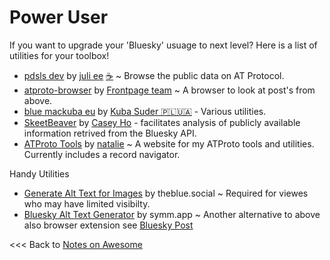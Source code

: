 # Power User

If you want to upgrade your 'Bluesky' usuage to next level? Here is a list of utilities for your toolbox!

- [pdsls dev](https://pdsls.dev/) by [juli ee](https://bsky.app/profile/did:plc:b3pn34agqqchkaf75v7h43dk) [☕](https://ko-fi.com/notjuliet) ~ Browse the public data on AT Protocol.
- [atproto-browser](https://atproto-browser.vercel.app/) by  [Frontpage team](https://bsky.app/profile/did:plc:klmr76mpewpv7rtm3xgpzd7x) ~ A browser to look at post's from above.
- [blue mackuba eu](https://blue.mackuba.eu/) by [Kuba Suder 🇵🇱🇺🇦](https://bsky.app/profile/did:plc:oio4hkxaop4ao4wz2pp3f4cr) - Various utilities.
- [SkeetBeaver](https://skeetbeaver.pages.dev/) by [Casey Ho](https://bsky.app/profile/did:plc:d7nr65djxrudtdg3tslzfiyr) -  facilitates analysis of publicly available information retrived from the Bluesky API.
- [ATProto Tools](https://atp.tools/) by [natalie](https://bsky.app/profile/did:plc:k644h4rq5bjfzcetgsa6tuby) ~ A website for my ATProto tools and utilities. Currently includes a record navigator.

Handy Utilities

- [Generate Alt Text for Images](https://theblue.social/generate-image-alt-text) by theblue.social ~ Required for viewes who may have limited visibilty.
- [Bluesky Alt Text Generator](https://alttext.symm.app/) by symm.app ~ Another alternative to above also browser extension see [Bluesky Post](https://bsky.app/profile/did:plc:4y4wmofpqlwz7e5q5nzjpzdd/post/3lp5mssg3ls2a)



<<< Back to [Notes on Awesome](/README.md)
